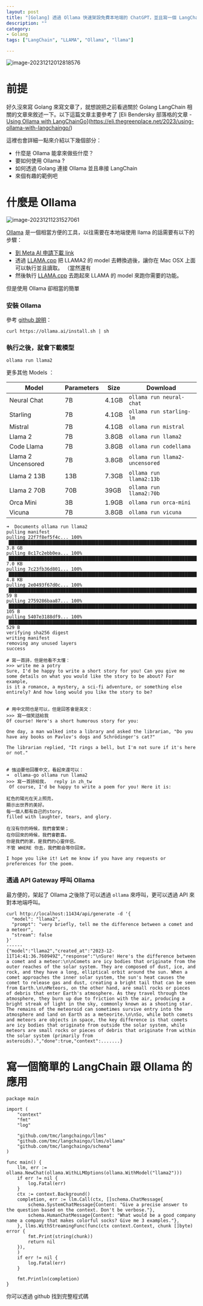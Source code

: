 ```yaml
---
layout: post
title: "[Golang] 透過 Ollama 快速架設免費本地端的 ChatGPT，並且寫一個 LangChainGo 的應用"
description: ""
category: 
- Golang
tags: ["LangChain", "LLAMA", "Ollama", "llama"]

---
```


![image-20231212012818576](../images/2022/image-20231212012818576.png)



# 前提

好久沒來寫 Golang 來寫文章了，就想說把之前看過關於 Golang LangChain 相關的文章來敘述一下。以下這篇文章主要參考了 [Eli Bendersky 部落格的文章 - [Using Ollama with LangChainGo](https://eli.thegreenplace.net/2023/using-ollama-with-langchaingo/)](https://eli.thegreenplace.net/2023/using-ollama-with-langchaingo/)

 這裡也會詳細一點來介紹以下幾個部分：

- 什麼是 Ollama 能拿來做些什麼？
- 要如何使用 Ollama ?
- 如何透過 Golang 連接 Ollama 並且串接 LangChain 
- 來個有趣的範例吧



# 什麼是 Ollama

![image-20231211231527061](../images/2022/image-20231211231527061.png)

[Ollama](https://ollama.ai/) 是一個相當方便的工具，以往需要在本地端使用 llama 的話需要有以下的步驟：

- [到 Meta AI 申請下載 link](https://ai.meta.com/llama/)
- 透過 [LLAMA.cpp](https://github.com/ggerganov/llama.cpp) 把 LLAMA2 的 model 去轉換過後，讓你在 Mac OSX 上面可以執行並且讀取。 （當然還有 
- 然後執行  [LLAMA.cpp](https://github.com/ggerganov/llama.cpp) 去跑起來 LLAMA 的 model 來跑你需要的功能。



但是使用 Ollama 卻相當的簡單

### 安裝 Ollama 

參考 [github 說明](https://github.com/jmorganca/ollama)：

```
curl https://ollama.ai/install.sh | sh
```

### 執行之後，就會下載模型

```
ollama run llama2
```

更多其他 Models ：

| Model              | Parameters | Size  | Download                       |
| ------------------ | ---------- | ----- | ------------------------------ |
| Neural Chat        | 7B         | 4.1GB | `ollama run neural-chat`       |
| Starling           | 7B         | 4.1GB | `ollama run starling-lm`       |
| Mistral            | 7B         | 4.1GB | `ollama run mistral`           |
| Llama 2            | 7B         | 3.8GB | `ollama run llama2`            |
| Code Llama         | 7B         | 3.8GB | `ollama run codellama`         |
| Llama 2 Uncensored | 7B         | 3.8GB | `ollama run llama2-uncensored` |
| Llama 2 13B        | 13B        | 7.3GB | `ollama run llama2:13b`        |
| Llama 2 70B        | 70B        | 39GB  | `ollama run llama2:70b`        |
| Orca Mini          | 3B         | 1.9GB | `ollama run orca-mini`         |
| Vicuna             | 7B         | 3.8GB | `ollama run vicuna`            |

```
➜  Documents ollama run llama2
pulling manifest
pulling 22f7f8ef5f4c... 100% ▕██████████████████████████████████████████████████████████████████████████████████▏ 3.8 GB
pulling 8c17c2ebb0ea... 100% ▕██████████████████████████████████████████████████████████████████████████████████▏ 7.0 KB
pulling 7c23fb36d801... 100% ▕██████████████████████████████████████████████████████████████████████████████████▏ 4.8 KB
pulling 2e0493f67d0c... 100% ▕██████████████████████████████████████████████████████████████████████████████████▏   59 B
pulling 2759286baa87... 100% ▕██████████████████████████████████████████████████████████████████████████████████▏  105 B
pulling 5407e3188df9... 100% ▕██████████████████████████████████████████████████████████████████████████████████▏  529 B
verifying sha256 digest
writing manifest
removing any unused layers
success

# 寫一首詩，但是他看不太懂：
>>> write me a potry
Sure, I'd be happy to write a short story for you! Can you give me some details on what you would like the story to be about? For example,
is it a romance, a mystery, a sci-fi adventure, or something else entirely? And how long would you like the story to be?


# 用中文問也是可以，但是回答會是英文：
>>> 寫一個笑話給我
Of course! Here's a short humorous story for you:

One day, a man walked into a library and asked the librarian, "Do you have any books on Pavlov's dogs and Schrödinger's cat?"

The librarian replied, "It rings a bell, but I'm not sure if it's here or not."


# 強迫要他回覆中文，看起來還可以：
➜  ollama-go ollama run llama2
>>> 寫一首詩給我，  reply in zh_tw
 Of course, I'd be happy to write a poem for you! Here it is:

紅色的陽光在天上照亮，
顯示出世界的美好。
每一個人都有自己的story，
filled with laughter, tears, and glory.

在沒有你的時候，我們會繁榮；
在你回來的時候，我們會歡喜。
你是我們的家，是我們的心靈伴侶，
不管 WHERE 你去，我們都会等你回來。

I hope you like it! Let me know if you have any requests or preferences for the poem.
```



### 透過 API Gateway 呼叫 Ollama

最方便的，架起了 Ollama 之後除了可以透過 `ollama` 來呼叫，更可以透過 API 來對本地端呼叫。

```
curl http://localhost:11434/api/generate -d '{
  "model": "llama2",
  "prompt": "very briefly, tell me the difference between a comet and a meteor",
  "stream": false
}'
------
{"model":"llama2","created_at":"2023-12-11T14:41:36.760949Z","response":"\nSure! Here's the difference between a comet and a meteor:\n\nComets are icy bodies that originate from the outer reaches of the solar system. They are composed of dust, ice, and rock, and they have a long, elliptical orbit around the sun. When a comet approaches the inner solar system, the sun's heat causes the comet to release gas and dust, creating a bright tail that can be seen from Earth.\n\nMeteors, on the other hand, are small rocks or pieces of debris that enter Earth's atmosphere. As they travel through the atmosphere, they burn up due to friction with the air, producing a bright streak of light in the sky, commonly known as a shooting star. The remains of the meteoroid can sometimes survive entry into the atmosphere and land on Earth as a meteorite.\n\nSo, while both comets and meteors are objects in space, the key difference is that comets are icy bodies that originate from outside the solar system, while meteors are small rocks or pieces of debris that originate from within the solar system (primarily from asteroids).","done":true,"context":.......}
```

# 寫一個簡單的 LangChain 跟 Ollama 的應用

```
package main

import (
	"context"
	"fmt"
	"log"

	"github.com/tmc/langchaingo/llms"
	"github.com/tmc/langchaingo/llms/ollama"
	"github.com/tmc/langchaingo/schema"
)

func main() {
	llm, err := ollama.NewChat(ollama.WithLLMOptions(ollama.WithModel("llama2")))
	if err != nil {
		log.Fatal(err)
	}
	ctx := context.Background()
	completion, err := llm.Call(ctx, []schema.ChatMessage{
		schema.SystemChatMessage{Content: "Give a precise answer to the question based on the context. Don't be verbose."},
		schema.HumanChatMessage{Content: "What would be a good company name a company that makes colorful socks? Give me 3 examples."},
	}, llms.WithStreamingFunc(func(ctx context.Context, chunk []byte) error {
		fmt.Print(string(chunk))
		return nil
	}),
	)
	if err != nil {
		log.Fatal(err)
	}

	fmt.Println(completion)
}

```

你可以透過 github 找到完整程式碼
